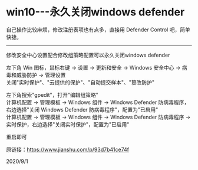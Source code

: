 # win10---永久关闭windows defender

自己操作比较麻烦，修改注册表项也有点多，直接用 Defender Control 吧，简单快捷。

---
修改安全中心设置配合修改组策略配置可以永久关闭windows defender  


左下角 Win 图标，鼠标右键 -> 设置 -> 更新和安全 -> Windows 安全中心 -> 病毒和威胁防护 -> 管理设置  
关闭"实时保护"、"云提供的保护"、"自动提交样本"、"篡改防护"  

左下角搜索"gpedit"，打开"编辑组策略"  
计算机配置 -> 管理模板 -> Windows 组件 -> Windows Defender 防病毒程序，右边选择"关闭 Windows Defender 防病毒程序"，配置为"已启用"  
计算机配置 -> 管理模板 -> Windows 组件 -> Windows Defender 防病毒程序 -> 实时保护，右边选择"关闭实时保护"，配置为"已启用"  

重启即可  


原链接：https://www.jianshu.com/p/93d7b41ce74f  


2020/9/1  
